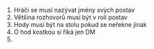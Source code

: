 1. Hráči se musí nazývat jmény svých postav
2. Většina rozhovorů musí být v roli postav
3. Hody musí být na stolu pokud se neřekne jinak
4. O hod kostkou si říká jen DM
5. 